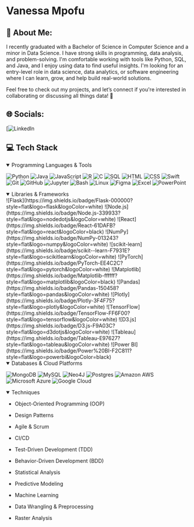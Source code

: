 <h1>Vanessa Mpofu</h1>


## 💫 About Me:
I recently graduated with a Bachelor of Science in Computer Science and a minor in Data Science. I have strong skills in programming, data analysis, and problem-solving. I'm comfortable working with tools like Python, SQL, and Java, and I enjoy using data to find useful insights. I'm looking for an entry-level role in data science, data analytics, or software engineering where I can learn, grow, and help build real-world solutions.

Feel free to check out my projects, and let’s connect if you're interested in collaborating or discussing all things data! 🚀

## 🌐 Socials:
[![LinkedIn](https://www.linkedin.com/in/vanessampofu/)  

## 💻 Tech Stack

  <details open>
  <summary>Programming Languages & Tools</summary>

![Python](https://img.shields.io/badge/Python-3776AB?style=flat&logo=python&logoColor=white)
![Java](https://img.shields.io/badge/Java-007396?style=flat&logo=openjdk&logoColor=white)
![JavaScript](https://img.shields.io/badge/JavaScript-F7DF1E?style=flat&logo=javascript&logoColor=black)
![R](https://img.shields.io/badge/R-276DC3?style=flat&logo=r&logoColor=white)
![C](https://img.shields.io/badge/C-00599C?style=flat&logo=c&logoColor=white)
![SQL](https://img.shields.io/badge/SQL-4479A1?style=flat)
![HTML](https://img.shields.io/badge/HTML5-E34F26?style=flat&logo=html5&logoColor=white)
![CSS](https://img.shields.io/badge/CSS3-1572B6?style=flat&logo=css3&logoColor=white)
![Swift](https://img.shields.io/badge/Swift-FA7343?style=flat&logo=swift&logoColor=white)
![Git](https://img.shields.io/badge/Git-F05032?style=flat&logo=git&logoColor=white)
![GitHub](https://img.shields.io/badge/GitHub-181717?style=flat&logo=github&logoColor=white)
![Jupyter](https://img.shields.io/badge/Jupyter-F37626?style=flat&logo=jupyter&logoColor=white)
![Bash](https://img.shields.io/badge/Bash-4EAA25?style=flat&logo=gnubash&logoColor=white)
![Linux](https://img.shields.io/badge/Linux-FCC624?style=flat&logo=linux&logoColor=black)
![Figma](https://img.shields.io/badge/Figma-F24E1E?style=flat&logo=figma&logoColor=white)
![Excel](https://img.shields.io/badge/Microsoft%20Excel-217346?style=flat&logo=microsoftexcel&logoColor=white)
![PowerPoint](https://img.shields.io/badge/Microsoft%20PowerPoint-B7472A?style=flat&logo=microsoftpowerpoint&logoColor=white)



  </details>
  
  <details open>
  <summary>Libraries & Frameworks</summary>
![Flask](https://img.shields.io/badge/Flask-000000?style=flat&logo=flask&logoColor=white)
![Node.js](https://img.shields.io/badge/Node.js-339933?style=flat&logo=nodedotjs&logoColor=white)
![React](https://img.shields.io/badge/React-61DAFB?style=flat&logo=react&logoColor=black)
![NumPy](https://img.shields.io/badge/NumPy-013243?style=flat&logo=numpy&logoColor=white)
![scikit-learn](https://img.shields.io/badge/scikit--learn-F7931E?style=flat&logo=scikitlearn&logoColor=white)
![PyTorch](https://img.shields.io/badge/PyTorch-EE4C2C?style=flat&logo=pytorch&logoColor=white)
![Matplotlib](https://img.shields.io/badge/Matplotlib-ffffff?style=flat&logo=matplotlib&logoColor=black)
![Pandas](https://img.shields.io/badge/Pandas-150458?style=flat&logo=pandas&logoColor=white)
![Plotly](https://img.shields.io/badge/Plotly-3F4F75?style=flat&logo=plotly&logoColor=white)
![TensorFlow](https://img.shields.io/badge/TensorFlow-FF6F00?style=flat&logo=tensorflow&logoColor=white)
![D3.js](https://img.shields.io/badge/D3.js-F9A03C?style=flat&logo=d3dotjs&logoColor=white)
![Tableau](https://img.shields.io/badge/Tableau-E97627?style=flat&logo=tableau&logoColor=white)
![Power BI](https://img.shields.io/badge/Power%20BI-F2C811?style=flat&logo=powerbi&logoColor=black)
 
  </details>
  
  <details open>
  <summary>Databases & Cloud Platforms</summary>
  
  ![MongoDB](https://img.shields.io/badge/MongoDB-%234ea94b.svg?style=flat&logo=mongodb&logoColor=white) 
  ![MySQL](https://img.shields.io/badge/MySQL-4479A1.svg?style=flat&logo=mysql&logoColor=white) 
  ![Neo4J](https://img.shields.io/badge/Neo4j-008CC1?style=flat&logo=neo4j&logoColor=white) 
  ![Postgres](https://img.shields.io/badge/Postgres-%23316192.svg?style=flat&logo=postgresql&logoColor=white) 
  ![Amazon AWS](https://img.shields.io/badge/Amazon_AWS-FF9900?style=flat&logo=amazonaws&logoColor=white)
  ![Microsoft Azure](https://img.shields.io/badge/Microsoft_Azure-0078D4?style=flat&logo=microsoftazure&logoColor=white) 
  ![Google Cloud](https://img.shields.io/badge/GoogleCloud-%234285F4.svg?style=flat&logo=google-cloud&logoColor=white) 
  </details>
  

  
  <details open>
  <summary>Techniques</summary>
  
- Object-Oriented Programming (OOP)
- Design Patterns
- Agile & Scrum
- CI/CD
- Test-Driven Development (TDD)
- Behavior-Driven Development (BDD)
- Statistical Analysis
- Predictive Modeling
- Machine Learning
- Data Wrangling & Preprocessing
- Raster Analysis

  </details>
  




